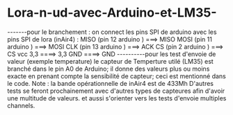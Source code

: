 # Lora-n-ud-avec-Arduino-et-LM35-
-------pour le branchement :
on connect les pins SPI  de arduino avec les pins SPI de lora (inAir4) :
MISO (pin 12 arduino ) ===> MISO 
MOSI (pin 11 arduino ) ===> MOSI 
CLK (pin 13 arduino ) ===> ACK
CS (pin 2 arduino ) ===> CS 
vcc 3,3 ====> 3,3 
GND ====> GND
----------pour les test d'envoie de valeur (exemple temperature)
le capteur de Temperture utilé (LM35) est branché dans le pin A0 de Arduino; il donne des valeurs plus ou moins exacte en prenant compte la sensibilité de capteur; ceci est mentionné dans le code. 
Note : la bande opérationnelle de inAir4  est de 433Mh
D'autres tests se feront prochainement avec d'autres types de capteures afin d'avoir une multitude de valeurs. et aussi s'orienter vers les tests d'envoie multiples channels.

